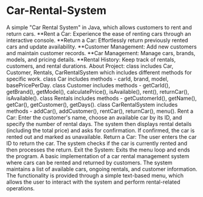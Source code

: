 # Car-Rental-System
A simple "Car Rental System" in Java, which allows customers to rent and return cars.
**Rent a Car: Experience the ease of renting cars through an interactive console. **Return a Car: Effortlessly return previously rented cars and update availability. **Customer Management: Add new customers and maintain customer records. **Car Management: Manage cars, brands, models, and pricing details. **Rental History: Keep track of rentals, customers, and rental durations.
About Project:
class includes Car, Customer, Rentals, CarRentalSystem which includes different methods for specific work.
class Car includes methods - carId, brand, model, basePricePerDay.
class Customer includes methods - getCarId(), getBrand(), getModel(), calculatePrice(), isAvailable(), rent(), returnCar(), isAvailable().
class Rentals includes methods - getCustomerId(), getName(), getCar(), getCustomer(), getDays().
class CarRentalSystem includes methods - addCar(), addCustomer(), rentCar(), returnCar(), menu().
Rent a Car:
Enter the customer's name, choose an available car by its ID, and specify the number of rental days.
The system then displays rental details (including the total price) and asks for confirmation.
If confirmed, the car is rented out and marked as unavailable.
Return a Car:
The user enters the car ID to return the car.
The system checks if the car is currently rented and then processes the return.
Exit the System:
Exits the menu loop and ends the program.
A basic implementation of a car rental management system where cars can be rented and returned by customers. The system maintains a list of available cars, ongoing rentals, and customer information. The functionality is provided through a simple text-based menu, which allows the user to interact with the system and perform rental-related operations.

